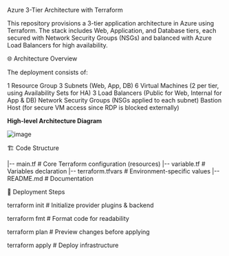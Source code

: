 Azure 3-Tier Architecture with Terraform

This repository provisions a 3-tier application architecture in Azure using Terraform.
The stack includes Web, Application, and Database tiers, each secured with Network Security Groups (NSGs) and balanced with Azure Load Balancers for high availability.

🌐 Architecture Overview

The deployment consists of:

1 Resource Group
3 Subnets (Web, App, DB)
6 Virtual Machines (2 per tier, using Availability Sets for HA)
3 Load Balancers (Public for Web, Internal for App & DB)
Network Security Groups (NSGs applied to each subnet)
Bastion Host (for secure VM access since RDP is blocked externally)

**High-level Architecture Diagram**

![image](https://github.com/hajee-78/Azure-3-Tier-Stack/assets/55215524/b106220c-bd82-48cf-b6cf-aea76e544c0b)


🏗️ Code Structure

|-- main.tf          # Core Terraform configuration (resources)
|-- variable.tf      # Variables declaration
|-- terraform.tfvars # Environment-specific values
|-- README.md        # Documentation

🚀 Deployment Steps

terraform init    # Initialize provider plugins & backend                    


terraform fmt     # Format code for readability


terraform plan    # Preview changes before applying



terraform apply   # Deploy infrastructure












